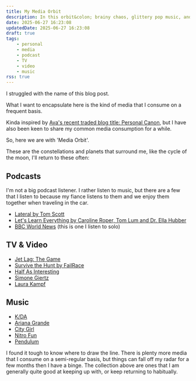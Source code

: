 ```yaml
---
title: My Media Orbit
description: In this orbit&colon; brainy chaos, glittery pop music, and silly game videos I commonly consume.
date: 2025-06-27 16:23:08
updatedDate: 2025-06-27 16:23:08
draft: true
tags:
    - personal
    - media
    - podcast
    - TV
    - video
    - music
rss: true
---
```

I struggled with the name of this blog post.

What I want to encapsulate here is the kind of media that I consume on a frequent basis. 

Kinda inspired by [Ava's recent traded blog title: Personal Canon](https://blog.avas.space/trade-personal-canon/), but I have also been keen to share my common media consumption for a while.

So, here we are with 'Media Orbit'.

These are the constellations and planets that surround me, like the cycle of the moon, I'll return to these often:

## Podcasts
I'm not a big podcast listener. I rather listen to music, but there are a few that I listen to because my fiance listens to them and we enjoy them together when traveling in the car.
- [Lateral by Tom Scott](https://lateralcast.com/)
- [Let's Learn Everything by Caroline Roper, Tom Lum and Dr. Ella Hubber](https://www.letslearneverything.com/)
- [BBC World News](https://www.bbc.co.uk/programmes/p02nq0gn/episodes/downloads) (this is one I listen to solo)

## TV & Video
- [Jet Lag: The Game](https://nebula.tv/jetlag)
- [Survive the Hunt by FailRace](https://www.youtube.com/@FailRace/)
- [Half As Interesting](https://www.halfasinteresting.com/)
- [Simone Giertz](https://www.youtube.com/@simonegiertz)
- [Laura Kampf](https://www.youtube.com/@laurakampf)

## Music
- [K/DA](https://open.spotify.com/artist/4gOc8TsQed9eqnqJct2c5v)
- [Ariana Grande](https://open.spotify.com/artist/66CXWjxzNUsdJxJ2JdwvnR)
- [City Girl](https://open.spotify.com/artist/6yby1ACnfwVigbSSaH3kEQ)
- [Nitro Fun](https://open.spotify.com/artist/4XU5f8nGiPMr6eetud6epC)
- [Pendulum](https://open.spotify.com/artist/7MqnCTCAX6SsIYYdJCQj9B)

I found it tough to know where to draw the line. There is plenty more media that I consume on a semi-regular basis, but things can fall off my radar for a few months then I have a binge. The collection above are ones that I am generally quite good at keeping up with, or keep returning to habitually.
